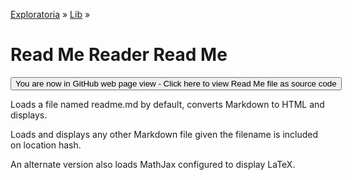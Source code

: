 [Exploratoria]( http://exploratoria.github.io ) &raquo; [Lib]( http://exploratoria.github.io/lib/ ) &raquo;

Read Me Reader Read Me
====

<span style="display: none"> [You are now in GitHub source code view - Click here to view Read Me file as a web page]( http://exploratoria.github.io/lib/reader/index.html 'View file as a web page' ) </span>
<input type=button value="You are now in GitHub web page view - Click here to view Read Me file as source code" onclick="window.location.href='https://github.com/exploratoria/exploratoria.github.io/tree/master/lib/reader/'" />


Loads a file named readme.md by default, converts Markdown to HTML and displays.

Loads and displays any other Markdown file given the filename is included on location hash.

An alternate version also loads MathJax configured to display LaTeX.

